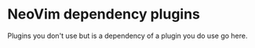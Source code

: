 # NeoVim dependency plugins

Plugins you don't use but is a dependency of a plugin you do use go here.
